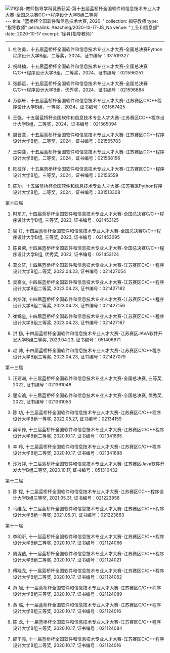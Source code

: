 ![21徐昇-教师指导学科竞赛获奖-第十五届蓝桥杯全国软件和信息技术专业人才大赛-全国总决赛CC++程序设计大学B组二等奖](https://github.com/user-attachments/assets/22ac9341-7728-44a8-b7c8-7e40e8d34736)---
title: "蓝桥杯全国软件和信息技术大赛, 2020-"
collection: 指导教师
type: "指导教师"
permalink: /teaching/2020-10-17-JS_Na
venue: "工业和信息部"
date: 2020-10-17
excerpt: '徐昇(指导教师)'

---
1. 杜伯勇，十五届蓝桥杯全国软件和信息技术专业人才大赛-全国总决赛Python程序设计大学B组，二等奖，2024，证书编号：331519327
   
1. 祝峰楠，十五届蓝桥杯全国软件和信息技术专业人才大赛-全国总决赛C/C++程序设计大学B组，二等奖，2024，证书编号：021596251

1. 张鹏远，十五届蓝桥杯全国软件和信息技术专业人才大赛-全国总决赛C/C++程序设计大学B组，优秀奖，2024，证书编号：021596684

1. 万骐轩，十五届蓝桥杯全国软件和信息技术专业人才大赛-江苏赛区C/C++程序设计大学B组，一等奖，2024，证书编号：021567425

1. 王强，十五届蓝桥杯全国软件和信息技术专业人才大赛-江苏赛区CC++程序设计大学B组，二等奖，2024，证书编号：021565094

1. 周晋萱，十五届蓝桥杯全国软件和信息技术专业人才大赛-江苏赛区CC++程序设计大学B组，二等奖，2024，证书编号：021565783

1. 王奕斐，十五届蓝桥杯全国软件和信息技术专业人才大赛-江苏赛区CC++程序设计大学B组，二等奖，2024，证书编号：021568156

1. 陆征洋，十五届蓝桥杯全国软件和信息技术专业人才大赛-江苏赛区CC++程序设计大学B组，三等奖，2024，证书编号：02156559

1. 陈功，十五届蓝桥杯全国软件和信息技术专业人才大赛-江苏赛区Python程序设计大学B组，二等奖，2024，证书编号：331513308

第十四届
1. 时东方, 十四届蓝桥杯全国软件和信息技术专业人才大赛-全国总决赛C/C++程序设计大学B组, 三等奖, 2023, 证书编号：021453125

1. 喻  灯, 十四届蓝桥杯全国软件和信息技术专业人才大赛-全国总决赛C/C++程序设计大学B组, 三等奖, 2023, 证书编号：021453095

1. 陈良荣, 十四届蓝桥杯全国软件和信息技术专业人才大赛-全国总决赛C/C++程序设计大学B组, 优秀奖, 2023, 证书编号：021453124

1. 葛文轩, 十四届蓝桥杯全国软件和信息技术专业人才大赛-江苏赛区C/C++程序设计大学B组二等奖, 2023.04.23, 证书编号：021427054

1. 吴嘉文, 十四届蓝桥杯全国软件和信息技术专业人才大赛-江苏赛区C/C++程序设计大学B组二等奖, 2023.04.23, 证书编号：021427182

1. 刘培洋, 十四届蓝桥杯全国软件和信息技术专业人才大赛-江苏赛区C/C++程序设计大学B组二等奖, 2023.04.23, 证书编号：021427156

1. 崔锦玺, 十四届蓝桥杯全国软件和信息技术专业人才大赛-江苏赛区C/C++程序设计大学B组三等奖, 2023.04.23, 证书编号：021427187

1. 洪  扬, 十四届蓝桥杯全国软件和信息技术专业人才大赛-江苏赛区JAVA软件开发大学B组三等奖, 2023.04.23, 证书编号：051406671

1. 赵  帅, 十四届蓝桥杯全国软件和信息技术专业人才大赛-江苏赛区C/C++程序设计大学B组三等奖, 2023.04.23, 证书编号：021427079


第十三届
1. 汪建洲, 十三届蓝桥杯全国软件和信息技术专业人才大赛-全国总决赛, 三等奖, 2022, 证书编号：021361048

1. 瞿宏谕, 十三届蓝桥杯全国软件和信息技术专业人才大赛-全国总决赛, 优秀奖, 2022, 证书编号：021361053

1. 陈  功, 十三届蓝桥杯全国软件和信息技术专业人才大赛-江苏赛区C/C++程序设计大学B组一等奖, 2022.05.27, 证书编号：02134159

1. 吴军锋, 十三届蓝桥杯全国软件和信息技术专业人才大赛-江苏赛区C/C++程序设计大学B组二等奖, 2020.10.17, 证书编号：021341865

1. 幸  羚, 十三届蓝桥杯全国软件和信息技术专业人才大赛-江苏赛区C/C++程序设计大学B组二等奖, 2020.10.17, 证书编号：021341888

1. 沙万祥, 十三届蓝桥杯全国软件和信息技术专业人才大赛-江苏赛区Java软件开发大学B组二等奖, 2020.10.17, 证书编号：051310432

第十二届
1. 陈  程, 十二届蓝桥杯全国软件和信息技术专业人才大赛-江苏赛区CC++程序设计大学B组三等奖, 2021.05.31, 证书编号：021223958

1. 马维龙, 十二届蓝桥杯全国软件和信息技术专业人才大赛-江苏赛区C/C++程序设计大学B组一等奖, 2021.05.31, 证书编号：021223863 

第十一届
1. 李明昕, 十一届蓝桥杯全国软件和信息技术专业人才大赛-江苏赛区C/C++程序设计大学B组二等奖, 2020.10.17, 证书编号：021124066

1. 周泷佶, 十一届蓝桥杯全国软件和信息技术专业人才大赛-江苏赛区C/C++程序设计大学B组二等奖, 2020.10.17, 证书编号：021124021

1. 傅晓龙, 十一届蓝桥杯全国软件和信息技术专业人才大赛-江苏赛区C/C++程序设计大学B组二等奖, 2020.10.17, 证书编号：021124052

1. 范  旭, 十一届蓝桥杯全国软件和信息技术专业人才大赛-江苏赛区C/C++程序设计大学B组三等奖, 2020.10.17, 证书编号：021124089

1. 黄  璐, 十一届蓝桥杯全国软件和信息技术专业人才大赛-江苏赛区C/C++程序设计大学B组三等奖, 2020.10.17, 证书编号：021124016

1. 陈  龙, 十一届蓝桥杯全国软件和信息技术专业人才大赛-江苏赛区C/C++程序设计大学B组三等奖, 2020.10.17, 证书编号：021124084

1. 邵千亮, 十一届蓝桥杯全国软件和信息技术专业人才大赛-江苏赛区C/C++程序设计大学B组二等奖, 2020.10.17, 证书编号：021124016
